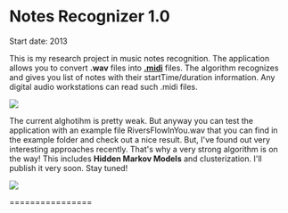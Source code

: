 <h1><b>Notes Recognizer 1.0 </b></h1>
Start date: 2013

This is my research project in music notes recognition.
The application allows you to convert <b>.wav</b> files into <b><a href="https://en.wikipedia.org/wiki/MIDI" target="_blank">.midi</a></b> files. The algorithm recognizes and gives you list of notes with their startTime/duration information. Any digital audio workstations can read such .midi files.

<img src="http://s020.radikal.ru/i700/1410/46/26a6798e9f5c.jpg">

The current alghotihm is pretty weak. But anyway you can test the application with an example file RiversFlowInYou.wav that you can find in the example folder and check out a nice result. But, I've found out very interesting approaches recently. That's why a very strong algorithm is on the way! This includes <b>Hidden Markov Models</b> and clusterization. I'll publish it very soon. Stay tuned!

<img src="http://i023.radikal.ru/1410/38/b252b8529ec3.jpg">

================
